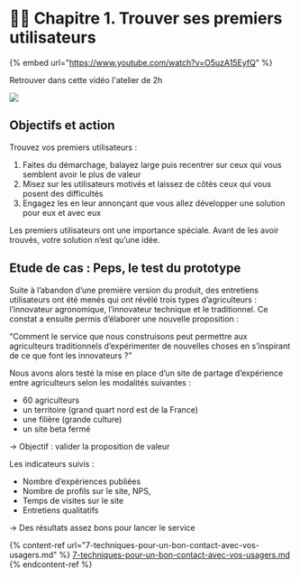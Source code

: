 # 🙋‍♀️ Chapitre 1. Trouver ses premiers utilisateurs

{% embed url="https://www.youtube.com/watch?v=O5uzA15EyfQ" %}

Retrouver dans cette vidéo l'atelier de 2h

![](https://lh4.googleusercontent.com/G0sHZCcGLLMxUgyko3g0Wcr29Vq2URzEtDunNqmWEtOhv1mzVTgxCN1rIuLY0KGn-76fi9dpetVfC9mFhy9SR56DjxVaZpnZO9yxLFo\_XFHDfoXi\_AyAioo\_nF96pk1j2OFkg3s2)

## **Objectifs et action**

Trouvez vos premiers utilisateurs :

1. Faites du démarchage, balayez large puis recentrer sur ceux qui vous semblent avoir le plus de valeur
2. Misez sur les utilisateurs motivés et laissez de côtés ceux qui vous posent des difficultés
3. Engagez les en leur annonçant que vous allez développer une solution pour eux et avec eux

Les premiers utilisateurs ont une importance spéciale. Avant de les avoir trouvés, votre solution n’est qu’une idée.

## **Etude de cas : Peps, le test du prototype**

Suite à l’abandon d’une première version du produit, des entretiens utilisateurs ont été menés qui ont révélé trois types d’agriculteurs : l’innovateur agronomique, l’innovateur technique et le traditionnel. Ce constat a ensuite permis d’élaborer une nouvelle proposition :

“Comment le service que nous construisons peut permettre aux agriculteurs traditionnels d’expérimenter de nouvelles choses en s’inspirant de ce que font les innovateurs ?”

Nous avons alors testé la mise en place d’un site de partage d’expérience entre agriculteurs selon les modalités suivantes :

* 60 agriculteurs
* un territoire (grand quart nord est de la France)
* une filière (grande culture)
* un site beta fermé

→ Objectif : valider la proposition de valeur

Les indicateurs suivis :

* Nombre d’expériences publiées
* Nombre de profils sur le site, NPS,
* Temps de visites sur le site
* Entretiens qualitatifs

→ Des résultats assez bons pour lancer le service

{% content-ref url="7-techniques-pour-un-bon-contact-avec-vos-usagers.md" %}
[7-techniques-pour-un-bon-contact-avec-vos-usagers.md](7-techniques-pour-un-bon-contact-avec-vos-usagers.md)
{% endcontent-ref %}
